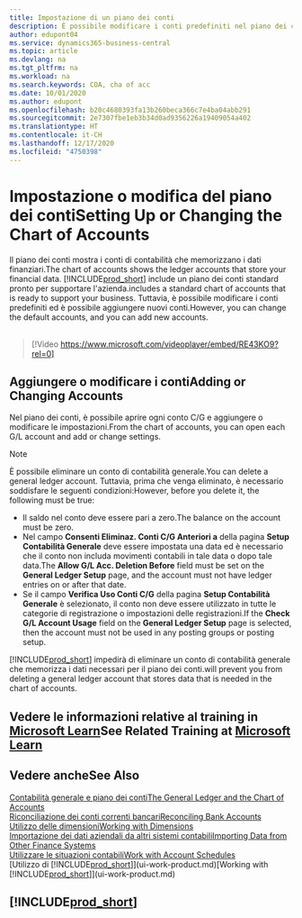 ```yaml
---
title: Impostazione di un piano dei conti
description: È possibile modificare i conti predefiniti nel piano dei conti ed è possibile aggiungere nuovi conti.
author: edupont04
ms.service: dynamics365-business-central
ms.topic: article
ms.devlang: na
ms.tgt_pltfrm: na
ms.workload: na
ms.search.keywords: COA, cha of acc
ms.date: 10/01/2020
ms.author: edupont
ms.openlocfilehash: b20c4680393fa13b260beca366c7e4ba04abb291
ms.sourcegitcommit: 2e7307fbe1eb3b34d0ad9356226a19409054a402
ms.translationtype: HT
ms.contentlocale: it-CH
ms.lasthandoff: 12/17/2020
ms.locfileid: "4750398"
---
```

# <a name="setting-up-or-changing-the-chart-of-accounts"></a><span data-ttu-id="caa2f-103">Impostazione o modifica del piano dei conti</span><span class="sxs-lookup"><span data-stu-id="caa2f-103">Setting Up or Changing the Chart of Accounts</span></span>
<span data-ttu-id="caa2f-104">Il piano dei conti mostra i conti di contabilità che memorizzano i dati finanziari.</span><span class="sxs-lookup"><span data-stu-id="caa2f-104">The chart of accounts shows the ledger accounts that store your financial data.</span></span> [!INCLUDE[prod_short](includes/prod_short.md)] <span data-ttu-id="caa2f-105">include un piano dei conti standard pronto per supportare l'azienda.</span><span class="sxs-lookup"><span data-stu-id="caa2f-105">includes a standard chart of accounts that is ready to support your business.</span></span>
<span data-ttu-id="caa2f-106">Tuttavia, è possibile modificare i conti predefiniti ed è possibile aggiungere nuovi conti.</span><span class="sxs-lookup"><span data-stu-id="caa2f-106">However, you can change the default accounts, and you can add new accounts.</span></span>
<br><br>  

> [!Video https://www.microsoft.com/videoplayer/embed/RE43KO9?rel=0]


## <a name="adding-or-changing-accounts"></a><span data-ttu-id="caa2f-107">Aggiungere o modificare i conti</span><span class="sxs-lookup"><span data-stu-id="caa2f-107">Adding or Changing Accounts</span></span>
<span data-ttu-id="caa2f-108">Nel piano dei conti, è possibile aprire ogni conto C/G e aggiungere o modificare le impostazioni.</span><span class="sxs-lookup"><span data-stu-id="caa2f-108">From the chart of accounts, you can open each G/L account and add or change settings.</span></span>

> [!NOTE]  
>   <span data-ttu-id="caa2f-109">È possibile eliminare un conto di contabilità generale.</span><span class="sxs-lookup"><span data-stu-id="caa2f-109">You can delete a general ledger account.</span></span> <span data-ttu-id="caa2f-110">Tuttavia, prima che venga eliminato, è necessario soddisfare le seguenti condizioni:</span><span class="sxs-lookup"><span data-stu-id="caa2f-110">However, before you delete it, the following must be true:</span></span>  
>  
>   * <span data-ttu-id="caa2f-111">Il saldo nel conto deve essere pari a zero.</span><span class="sxs-lookup"><span data-stu-id="caa2f-111">The balance on the account must be zero.</span></span>  
>   * <span data-ttu-id="caa2f-112">Nel campo **Consenti Eliminaz. Conti C/G Anteriori a** della pagina **Setup Contabilità Generale** deve essere impostata una data ed è necessario che il conto non includa movimenti contabili in tale data o dopo tale data.</span><span class="sxs-lookup"><span data-stu-id="caa2f-112">The **Allow G/L Acc. Deletion Before** field must be set on the **General Ledger Setup** page, and the account must not have ledger entries on or after that date.</span></span>  
>   * <span data-ttu-id="caa2f-113">Se il campo **Verifica Uso Conti C/G** della pagina **Setup Contabilità Generale** è selezionato, il conto non deve essere utilizzato in tutte le categorie di registrazione o impostazioni delle registrazioni.</span><span class="sxs-lookup"><span data-stu-id="caa2f-113">If the **Check G/L Account Usage** field on the **General Ledger Setup** page is selected, then the account must not be used in any posting groups or posting setup.</span></span>  

[!INCLUDE[prod_short](includes/prod_short.md)] <span data-ttu-id="caa2f-114">impedirà di eliminare un conto di contabilità generale che memorizza i dati necessari per il piano dei conti.</span><span class="sxs-lookup"><span data-stu-id="caa2f-114">will prevent you from deleting a general ledger account that stores data that is needed in the chart of accounts.</span></span>  

## <a name="see-related-training-at-microsoft-learn"></a><span data-ttu-id="caa2f-115">Vedere le informazioni relative al training in [Microsoft Learn](/learn/modules/chart-accounts-dynamics-365-business-central/index)</span><span class="sxs-lookup"><span data-stu-id="caa2f-115">See Related Training at [Microsoft Learn](/learn/modules/chart-accounts-dynamics-365-business-central/index)</span></span>

## <a name="see-also"></a><span data-ttu-id="caa2f-116">Vedere anche</span><span class="sxs-lookup"><span data-stu-id="caa2f-116">See Also</span></span>
[<span data-ttu-id="caa2f-117">Contabilità generale e piano dei conti</span><span class="sxs-lookup"><span data-stu-id="caa2f-117">The General Ledger and the Chart of Accounts</span></span>](finance-general-ledger.md)  
[<span data-ttu-id="caa2f-118">Riconciliazione dei conti correnti bancari</span><span class="sxs-lookup"><span data-stu-id="caa2f-118">Reconciling Bank Accounts</span></span>](bank-manage-bank-accounts.md)  
[<span data-ttu-id="caa2f-119">Utilizzo delle dimensioni</span><span class="sxs-lookup"><span data-stu-id="caa2f-119">Working with Dimensions</span></span>](finance-dimensions.md)  
[<span data-ttu-id="caa2f-120">Importazione dei dati aziendali da altri sistemi contabili</span><span class="sxs-lookup"><span data-stu-id="caa2f-120">Importing Data from Other Finance Systems</span></span>](across-import-data-configuration-packages.md)  
[<span data-ttu-id="caa2f-121">Utilizzare le situazioni contabili</span><span class="sxs-lookup"><span data-stu-id="caa2f-121">Work with Account Schedules</span></span>](bi-how-work-account-schedule.md)  
<span data-ttu-id="caa2f-122">[Utilizzo di [!INCLUDE[prod_short](includes/prod_short.md)]](ui-work-product.md)</span><span class="sxs-lookup"><span data-stu-id="caa2f-122">[Working with [!INCLUDE[prod_short](includes/prod_short.md)]](ui-work-product.md)</span></span>  

## [!INCLUDE[prod_short](includes/free_trial_md.md)]
